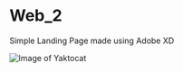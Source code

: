 # Web_2
Simple Landing Page made using Adobe XD

![Image of Yaktocat](https://agneya-1402.github.com/main/Socio2.png)
